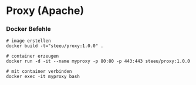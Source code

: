 # Proxy (Apache)

### Docker Befehle
```
# image erstellen
docker build -t="steeu/proxy:1.0.0" .

# container erzeugen
docker run -d -it --name myproxy -p 80:80 -p 443:443 steeu/proxy:1.0.0

# mit container verbinden
docker exec -it myproxy bash
```
